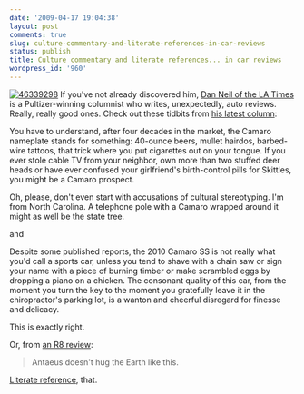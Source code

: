 ```yaml
---
date: '2009-04-17 19:04:38'
layout: post
comments: true
slug: culture-commentary-and-literate-references-in-car-reviews
status: publish
title: Culture commentary and literate references... in car reviews
wordpress_id: '960'
---
```


[![46339298](http://fnord.phfactor.net/wp-content/uploads/2009/04/46339298-150x84.jpg)](http://www.latimes.com/classified/automotive/highway1/la-fi-neil17-2009apr17,0,6173168.column?track=rss)
If you've not already discovered him, [Dan Neil of the LA Times](http://www.latimes.com/classified/automotive/highway1/) is a Pultizer-winning columnist who writes, unexpectedly, auto reviews. Really, really good ones. Check out these tidbits from [his latest column](http://www.latimes.com/classified/automotive/highway1/la-fi-neil17-2009apr17,0,6173168.column?track=rss):



> 
You have to understand, after four decades in the market, the Camaro nameplate stands for something: 40-ounce beers, mullet hairdos, barbed-wire tattoos, that trick where you put cigarettes out on your tongue. If you ever stole cable TV from your neighbor, own more than two stuffed deer heads or have ever confused your girlfriend's birth-control pills for Skittles, you might be a Camaro prospect.

Oh, please, don't even start with accusations of cultural stereotyping. I'm from North Carolina. A telephone pole with a Camaro wrapped around it might as well be the state tree.



and


> 
Despite some published reports, the 2010 Camaro SS is not really what you'd call a sports car, unless you tend to shave with a chain saw or sign your name with a piece of burning timber or make scrambled eggs by dropping a piano on a chicken. The consonant quality of this car, from the moment you turn the key to the moment you gratefully leave it in the chiropractor's parking lot, is a wanton and cheerful disregard for finesse and delicacy.

This is exactly right.


Or, from [an R8 review](http://www.latimes.com/classified/automotive/highway1/la-hy-neil25jul25,0,4391243.story):



> Antaeus doesn't hug the Earth like this.


[Literate reference](http://en.wikipedia.org/wiki/Antaeus), that.




